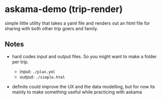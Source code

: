 # askama-demo (trip-render)

simple little utility that takes a yaml file and renders out an html file for sharing with both other trip goers and family. 

## Notes

* hard codes input and output files. So you might want to make a folder per trip.
    * input: `./plan.yml`
    * output: `./simple.html`

* definite could improve the UX and the data modelling, but for now its mainly to make something useful while practicing with askama